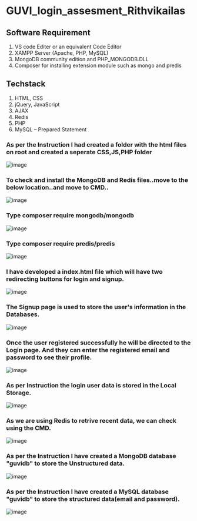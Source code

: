 # GUVI_login_assesment_Rithvikailas

## Software Requirement

1. VS code Editer or an equivalent Code Editor
2. XAMPP Server (Apache, PHP, MySQL)
3. MongoDB community edition and PHP_MONGODB.DLL
4. Composer for installing extension module such as mongo and predis

## Techstack

1. HTML, CSS
2. jQuery, JavaScript
3. AJAX
4. Redis
5. PHP
6. MySQL – Prepared Statement



### As per the Instruction I had created a folder with the html files on root and created a seperate CSS,JS,PHP folder

 ![image](https://user-images.githubusercontent.com/115399211/228188449-c029df2c-c77f-48a6-9fee-a44a710d9fad.png)




### To check and install the MongoDB and Redis files..move to the below location..and move to CMD..
![image](https://user-images.githubusercontent.com/115399211/228195044-2e4755a3-f282-4378-98f5-8b608a83225f.png)

### Type composer require mongodb/mongodb
![image](https://user-images.githubusercontent.com/115399211/228195855-956004d6-7714-49a4-912e-11e6882aab28.png)

### Type composer require predis/predis
![image](https://user-images.githubusercontent.com/115399211/228196072-c16f29f0-59ec-4f64-9aa1-c0c5ca8d8740.png)


### I have developed a index.html file which will have two redirecting buttons for login and signup.
![image](https://user-images.githubusercontent.com/115399211/228190250-44e1beac-d523-4d03-af94-9c222897ede5.png)
### The Signup page is used to store the user's information in the Databases.
![image](https://user-images.githubusercontent.com/115399211/228190515-7522f045-41ca-475a-8278-08ccd2ba74fd.png)
### Once the user registered successfully he will be directed to the Login page. And they can enter the registered email and password to see their profile.
![image](https://user-images.githubusercontent.com/115399211/228190682-04580f44-d41f-48a9-a9df-9a6695088c25.png)

### As per Instruction the login user data is stored in the Local Storage.
![image](https://user-images.githubusercontent.com/115399211/228191149-056d7346-2afc-4089-9b8d-4d95af32e47c.png)

### As we are using Redis to retrive recent data, we can check using the CMD.

![image](https://user-images.githubusercontent.com/115399211/228189197-d71c7616-0e2c-48bc-a9f1-13506e6bcfa5.png)



### As per the Instruction I have created a MongoDB database "guvidb" to store the Unstructured data. 
![image](https://user-images.githubusercontent.com/115399211/228188841-50bbe7cd-6230-40f2-a25f-1f6c2b9901b6.png)



### As per the Instruction I have created a MySQL database "guvidb" to store the structured data(email and password). 
![image](https://user-images.githubusercontent.com/115399211/228189077-c50aa76d-5fe5-4096-ad3e-e72b02a4dd0d.png)

